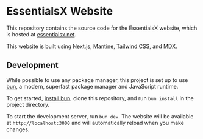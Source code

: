 # EssentialsX Website

This repository contains the source code for the EssentialsX website, which
is hosted at [essentialsx.net](https://essentialsx.net).

This website is built using [Next.js](https://nextjs.org/),
[Mantine](https://mantine.dev/), [Tailwind CSS](https://tailwindcss.com/),
and [MDX](https://mdxjs.com/).

## Development

While possible to use any package manager, this project is set up to use
[bun](https://bun.sh/), a modern, superfast package manager and JavaScript runtime.

To get started, [install bun](https://bun.sh/docs/installation), clone this
repository, and run `bun install` in the project directory.

To start the development server, run `bun dev`. The website will be available
at `http://localhost:3000` and will automatically reload when you make changes.
